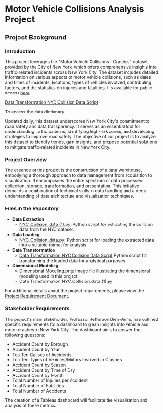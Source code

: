 # Motor Vehicle Collisions Analysis Project

## Project Background

### Introduction
This project leverages the "Motor Vehicle Collisions - Crashes" dataset provided by the City of New York, which offers comprehensive insights into traffic-related incidents across New York City. The dataset includes detailed information on various aspects of motor vehicle collisions, such as dates and times of incidents, locations, types of vehicles involved, contributing factors, and the statistics on injuries and fatalities. It's available for public access [here](https://data.cityofnewyork.us/Public-Safety/Motor-Vehicle-Collisions-Crashes/h9gi-nx95).

[Data Transformation NYC Collision Data Script](./Data%20Transformation%20NYC_Collision_data%20(1).py)


To access the data dictionary: 

Updated daily, this dataset underscores New York City's commitment to road safety and data transparency. It serves as an essential tool for understanding traffic patterns, identifying high-risk zones, and developing strategies to improve road safety. The objective of our project is to analyze this dataset to identify trends, gain insights, and propose potential solutions to mitigate traffic-related incidents in New York City.

### Project Overview
The essence of this project is the construction of a data warehouse, embodying a thorough approach to data management from acquisition to visualization. It encompasses the entire spectrum of data processes: collection, storage, transformation, and presentation. This initiative demands a combination of technical skills in data handling and a deep understanding of data architecture and visualization techniques.

### Files in the Repository
- **Data Extraction**
  - [NYC_Collision_data (1).py](./NYC_Collision_data%20(1).py): Python script for extracting the collision data from the NYC dataset.
- **Data Loading**
  - [NYC_Collision_data.py](./NYC_Collision_data.py): Python script for loading the extracted data into a suitable format for analysis.
- **Data Transformation**
  - [Data Transformation NYC Collision Data Script](./Data%20Transformation%20NYC_Collision_data%20(1).py) Python script for transforming the loaded data for analytical purposes.
- **Dimensional Modeling**
  - [Dimensional Modeling.png](./Dimensional%20Modeling.png): Image file illustrating the dimensional modeling used in this project.
  - Data Transformation NYC_Collision_data (1).py

For additional details about the project requirements, please view the [Project Requirement Document](https://docs.google.com/document/d/1_kOnDBnnz1eypVWkyvQCl2P9orBKbbJV1yRB0RdKzTI/edit).

### Stakeholder Requirements
The project's main stakeholder, Professor Jefferson Bien-Aime, has outlined specific requirements for a dashboard to glean insights into vehicle and motor crashes in New York City. The dashboard aims to answer the following questions:

- Accident Count by Borough
- Accident Count by Year
- Top Ten Causes of Accidents
- Top Ten Types of Vehicles/Motors Involved in Crashes
- Accident Count by Season
- Accident Count by Time of Day
- Accident Count by Month
- Total Number of Injuries per Accident
- Total Number of Fatalities
- Total Number of Accidents

The creation of a Tableau dashboard will facilitate the visualization and analysis of these metrics.
